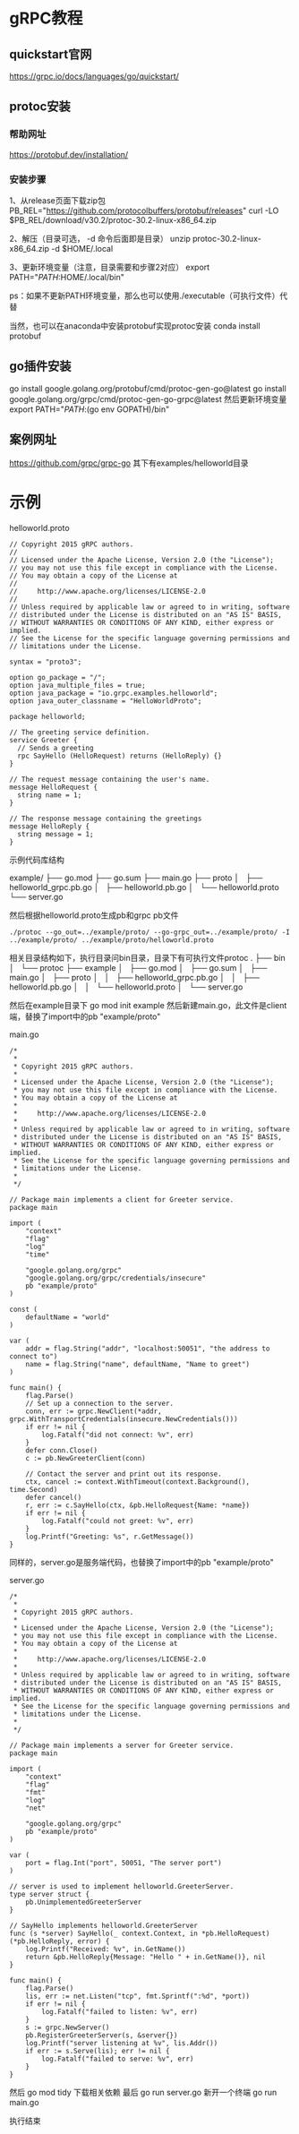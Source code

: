 # gRPC教程
## quickstart官网
https://grpc.io/docs/languages/go/quickstart/

## protoc安装
### 帮助网址
https://protobuf.dev/installation/

### 安装步骤
1、从release页面下载zip包
PB_REL="https://github.com/protocolbuffers/protobuf/releases"
curl -LO $PB_REL/download/v30.2/protoc-30.2-linux-x86_64.zip

2、解压（目录可选， -d 命令后面即是目录）
unzip protoc-30.2-linux-x86_64.zip -d $HOME/.local

3、更新环境变量（注意，目录需要和步骤2对应）
export PATH="$PATH:$HOME/.local/bin"

ps：如果不更新PATH环境变量，那么也可以使用./executable（可执行文件）代替

当然，也可以在anaconda中安装protobuf实现protoc安装
conda install protobuf


## go插件安装
go install google.golang.org/protobuf/cmd/protoc-gen-go@latest
go install google.golang.org/grpc/cmd/protoc-gen-go-grpc@latest
然后更新环境变量
export PATH="$PATH:$(go env GOPATH)/bin"

## 案例网址
https://github.com/grpc/grpc-go
其下有examples/helloworld目录

# 示例

helloworld.proto
```text
// Copyright 2015 gRPC authors.
//
// Licensed under the Apache License, Version 2.0 (the "License");
// you may not use this file except in compliance with the License.
// You may obtain a copy of the License at
//
//     http://www.apache.org/licenses/LICENSE-2.0
//
// Unless required by applicable law or agreed to in writing, software
// distributed under the License is distributed on an "AS IS" BASIS,
// WITHOUT WARRANTIES OR CONDITIONS OF ANY KIND, either express or implied.
// See the License for the specific language governing permissions and
// limitations under the License.

syntax = "proto3";

option go_package = "/";
option java_multiple_files = true;
option java_package = "io.grpc.examples.helloworld";
option java_outer_classname = "HelloWorldProto";

package helloworld;

// The greeting service definition.
service Greeter {
  // Sends a greeting
  rpc SayHello (HelloRequest) returns (HelloReply) {}
}

// The request message containing the user's name.
message HelloRequest {
  string name = 1;
}

// The response message containing the greetings
message HelloReply {
  string message = 1;
}
```

示例代码库结构

example/
├── go.mod
├── go.sum
├── main.go
├── proto
│   ├── helloworld_grpc.pb.go
│   ├── helloworld.pb.go
│   └── helloworld.proto
└── server.go

然后根据helloworld.proto生成pb和grpc pb文件
```shell script
./protoc --go_out=../example/proto/ --go-grpc_out=../example/proto/ -I ../example/proto/ ../example/proto/helloworld.proto
```
相关目录结构如下，执行目录问bin目录，目录下有可执行文件protoc
.
├── bin
│   └── protoc
├── example
│   ├── go.mod
│   ├── go.sum
│   ├── main.go
│   ├── proto
│   │   ├── helloworld_grpc.pb.go
│   │   ├── helloworld.pb.go
│   │   └── helloworld.proto
│   └── server.go

然后在example目录下
go mod init example
然后新建main.go，此文件是client端，替换了import中的pb "example/proto"

main.go
```text
/*
 *
 * Copyright 2015 gRPC authors.
 *
 * Licensed under the Apache License, Version 2.0 (the "License");
 * you may not use this file except in compliance with the License.
 * You may obtain a copy of the License at
 *
 *     http://www.apache.org/licenses/LICENSE-2.0
 *
 * Unless required by applicable law or agreed to in writing, software
 * distributed under the License is distributed on an "AS IS" BASIS,
 * WITHOUT WARRANTIES OR CONDITIONS OF ANY KIND, either express or implied.
 * See the License for the specific language governing permissions and
 * limitations under the License.
 *
 */

// Package main implements a client for Greeter service.
package main

import (
	"context"
	"flag"
	"log"
	"time"

	"google.golang.org/grpc"
	"google.golang.org/grpc/credentials/insecure"
	pb "example/proto"
)

const (
	defaultName = "world"
)

var (
	addr = flag.String("addr", "localhost:50051", "the address to connect to")
	name = flag.String("name", defaultName, "Name to greet")
)

func main() {
	flag.Parse()
	// Set up a connection to the server.
	conn, err := grpc.NewClient(*addr, grpc.WithTransportCredentials(insecure.NewCredentials()))
	if err != nil {
		log.Fatalf("did not connect: %v", err)
	}
	defer conn.Close()
	c := pb.NewGreeterClient(conn)

	// Contact the server and print out its response.
	ctx, cancel := context.WithTimeout(context.Background(), time.Second)
	defer cancel()
	r, err := c.SayHello(ctx, &pb.HelloRequest{Name: *name})
	if err != nil {
		log.Fatalf("could not greet: %v", err)
	}
	log.Printf("Greeting: %s", r.GetMessage())
}
```


同样的，server.go是服务端代码，也替换了import中的pb "example/proto"

server.go
```text
/*
 *
 * Copyright 2015 gRPC authors.
 *
 * Licensed under the Apache License, Version 2.0 (the "License");
 * you may not use this file except in compliance with the License.
 * You may obtain a copy of the License at
 *
 *     http://www.apache.org/licenses/LICENSE-2.0
 *
 * Unless required by applicable law or agreed to in writing, software
 * distributed under the License is distributed on an "AS IS" BASIS,
 * WITHOUT WARRANTIES OR CONDITIONS OF ANY KIND, either express or implied.
 * See the License for the specific language governing permissions and
 * limitations under the License.
 *
 */

// Package main implements a server for Greeter service.
package main

import (
	"context"
	"flag"
	"fmt"
	"log"
	"net"

	"google.golang.org/grpc"
	pb "example/proto"
)

var (
	port = flag.Int("port", 50051, "The server port")
)

// server is used to implement helloworld.GreeterServer.
type server struct {
	pb.UnimplementedGreeterServer
}

// SayHello implements helloworld.GreeterServer
func (s *server) SayHello(_ context.Context, in *pb.HelloRequest) (*pb.HelloReply, error) {
	log.Printf("Received: %v", in.GetName())
	return &pb.HelloReply{Message: "Hello " + in.GetName()}, nil
}

func main() {
	flag.Parse()
	lis, err := net.Listen("tcp", fmt.Sprintf(":%d", *port))
	if err != nil {
		log.Fatalf("failed to listen: %v", err)
	}
	s := grpc.NewServer()
	pb.RegisterGreeterServer(s, &server{})
	log.Printf("server listening at %v", lis.Addr())
	if err := s.Serve(lis); err != nil {
		log.Fatalf("failed to serve: %v", err)
	}
}
```

然后
go mod tidy
下载相关依赖
最后
go run server.go
新开一个终端
go run main.go

执行结束
